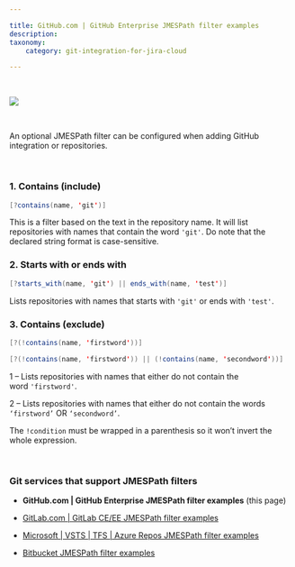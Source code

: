 ```yaml
---

title: GitHub.com | GitHub Enterprise JMESPath filter examples
description:
taxonomy:
    category: git-integration-for-jira-cloud

---
```


&nbsp;

![](/wp-content/uploads/gij-github-mobile-logo-dark.png)

&nbsp;

An optional JMESPath filter can be configured when adding GitHub integration or repositories.

&nbsp;

### 1. Contains (include)

```java
[?contains(name, 'git')]
```

This is a filter based on the text in the repository name. It will list repositories with names that contain the word `'git'`. Do note that the declared string format is case-sensitive.

### 2. Starts with or ends with

```java
[?starts_with(name, 'git') || ends_with(name, 'test')]
```

Lists repositories with names that starts with `'git'` or ends with `'test'`.

### 3. Contains (exclude)

```java
[?(!contains(name, 'firstword'))]

[?(!contains(name, 'firstword')) || (!contains(name, 'secondword'))]
```

1 – Lists repositories with names that either do not contain the word `'firstword'`.

2 – Lists repositories with names that either do not contain the words `‘firstword’` OR `‘secondword’`.

<div class="bbb-callout bbb--note">
    <div class="irow">
    <div class="ilogobox">
        <span class="logoimg"></span>
    </div>
    <div class="imsgbox">
        The <code>!condition</code> must be wrapped in a parenthesis so it won’t invert the whole expression.
    </div>
    </div>
</div>

&nbsp;

### Git services that support JMESPath filters

*   **GitHub.com \| GitHub Enterprise JMESPath filter examples** (this page)

*   [GitLab.com | GitLab CE/EE JMESPath filter examples](/git-integration-for-jira-cloud/gitlab-com-gitlab-ce-ee-jmespath-filter-examples-gij-cloud)

*   [Microsoft | VSTS | TFS | Azure Repos JMESPath filter examples](/git-integration-for-jira-cloud/microsoft-vsts-tfs-azure-repos-jmespath-filter-examples-gij-cloud)

*   [Bitbucket JMESPath filter examples](/git-integration-for-jira-cloud/bitbucket-jmespath-filter-examples-gij-cloud)

